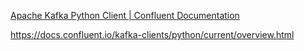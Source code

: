 [Apache Kafka Python Client | Confluent Documentation](https://docs.confluent.io/kafka-clients/python/current/overview.html)

https://docs.confluent.io/kafka-clients/python/current/overview.html
